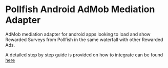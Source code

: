 # Pollfish Android AdMob Mediation Adapter

AdMob mediation adapter for android apps looking to load and show Rewarded Surveys from Pollfish in the same waterfall with other Rewarded Ads.

A detailed step by step guide is provided on how to integrate can be found [here](https://github.com/pollfish/docs/edit/master/android-admob-adapter.md) 
